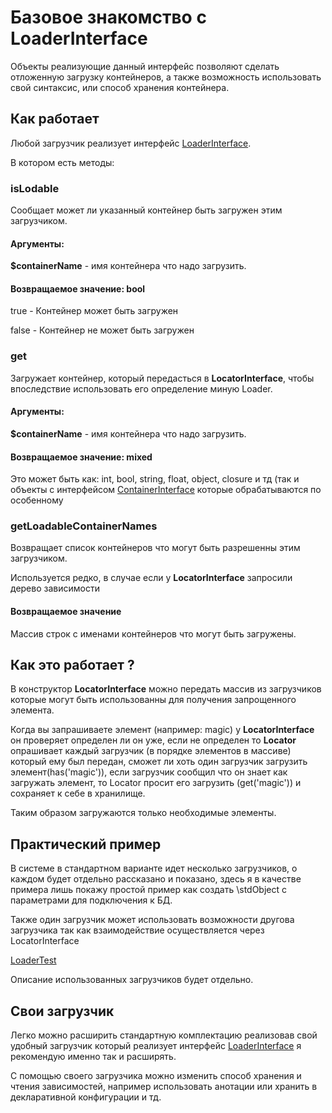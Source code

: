 # Базовое знакомство с LoaderInterface

Объекты реализующие данный интерфейс позволяют сделать отложенную 
загрузку контейнеров, а также возможность использовать свой синтаксис, 
или способ хранения контейнера.

## Как работает
Любой загрузчик реализует интерфейс [LoaderInterface](../../src/LoaderInterface.php). 

В котором есть методы:

### isLodable

Сообщает может ли указанный контейнер быть загружен этим загрузчиком.

#### Аргументы:

**$containerName** - имя контейнера что надо загрузить. 

#### Возвращаемое значение: bool

true - Контейнер может быть загружен

false - Контейнер не может быть загружен

### get

Загружает контейнер, который передасться в **LocatorInterface**, чтобы 
впоследствие использовать его определение миную Loader.

#### Аргументы:

**$containerName** - имя контейнера что надо загрузить.

#### Возвращаемое значение: mixed

Это может быть как: int, bool, string, float, object, closure и тд 
(так и объекты с интерфейсом [ContainerInterface](../Container) которые 
обрабатываются по особенному

### getLoadableContainerNames

Возвращает список контейнеров что могут быть разрешенны этим загрузчиком.

Используется редко, в случае если у **LocatorInterface** запросили 
дерево зависимости

#### Возвращаемое значение

Массив строк с именами контейнеров что могут быть загружены.

## Как это работает ?
В конструктор **LocatorInterface** можно передать массив из загрузчиков 
которые могут быть использованны для получения запрощенного элемента.

Когда вы запрашиваете элемент (например: magic) у **LocatorInterface** 
он проверяет определен ли он уже, если не определен то **Locator** 
опрашивает каждый загрузчик (в порядке элементов в массиве) который 
ему был передан, сможет ли хоть один загрузчик загрузить 
элемент(has('magic')), если загрузчик сообщил что он знает как 
загружать элемент, то Locator просит его загрузить (get('magic')) и 
сохраняет к себе в хранилище.

Таким образом загружаются только необходимые элементы.

## Практический пример
В системе в стандартном варианте идет несколько загрузчиков, о 
каждом будет отдельно рассказано и показано, здесь я в качестве примера 
лишь покажу простой пример как создать \stdObject с параметрами для 
подключения к БД.

Также один загрузчик может использовать возможности другова загрузчика 
так как взаимодействие осуществляется через LocatorInterface

[LoaderTest](LoaderTest.php)

Описание использованных загрузчиков будет отдельно.

## Свои загрузчик
Легко можно расширить стандартную комплектацию реализовав свой удобный 
загрузчик который реализует интерфейс [LoaderInterface](../../src/LoaderInterface.php) 
я рекомендую именно так и расширять.

С помощью своего загрузчика можно изменить способ хранения и чтения 
зависимостей, например использовать анотации или хранить в декларативной 
конфигурации и тд.